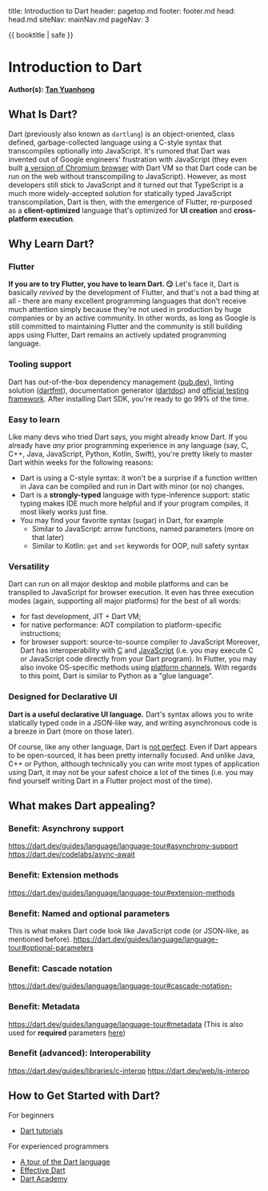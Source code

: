 <frontmatter>
  title: Introduction to Dart
  header: pagetop.md
  footer: footer.md
  head: head.md
  siteNav: mainNav.md
  pageNav: 3
</frontmatter>

<div class="website-content">

{{ booktitle | safe }}

# Introduction to Dart
**Author(s): [Tan Yuanhong](https://github.com/le0tan)**<br>

## What Is Dart?
Dart (previously also known as `dartlang`) is an object-oriented, <tooltip content="a style of Object-oriented programming (OOP) in which inheritance occurs via defining classes of objects, instead of inheritance occurring via the objects alone (compare prototype-based programming)">class defined</tooltip>, garbage-collected language using a C-style syntax that <tooltip content="also known as source-to-source compilation">transcompiles</tooltip> optionally into JavaScript. It's rumored that Dart was invented out of Google engineers' frustration with JavaScript (they even built [a version of Chromium browser](http://dartdoc.takyam.com/tools/dartium/) with Dart VM so that Dart code can be run on the web without transcompiling to JavaScript). However, as most developers still stick to JavaScript and it turned out that TypeScript is a much more widely-accepted solution for statically typed JavaScript transcompilation, Dart is then, with the emergence of <tooltip content="a cross-platform mobile UI framework developed by Google">Flutter</tooltip>, re-purposed as a **client-optimized** language that's optimized for **UI creation** and **cross-platform execution**.

## Why Learn Dart?
### Flutter
**If you are to try Flutter, you have to learn Dart. :smirk:** Let's face it, Dart is basically *revived* by the development of Flutter, and that's not a bad thing at all - there are many excellent programming languages that don't receive much attention simply because they're not used in production by huge companies or by an active community. In other words, as long as Google is still committed to maintaining Flutter and the community is still building apps using Flutter, Dart remains an actively updated programming language.
### Tooling support
Dart has out-of-the-box dependency management ([pub.dev](https://pub.dev/)), linting solution ([dartfmt](https://dart.dev/tools/dartfmt)), documentation generator ([dartdoc](https://dart.dev/tools/dartdoc)) and [official testing framework](https://pub.dev/packages/test). After installing Dart SDK, you're ready to go 99% of the time.
### Easy to learn
Like many devs who tried Dart says, you might already know Dart. If you already have *any* prior programming experience in any language (say, C, C++, Java, JavaScript, Python, Kotlin, Swift), you're pretty likely to master Dart within weeks for the following reasons:
* Dart is using a C-style syntax: it won't be a surprise if a function written in Java can be compiled and run in Dart with minor (or no) changes.
* Dart is a **strongly-typed** language with type-inference support: static typing makes IDE much more helpful and if your program compiles, it most likely works just fine.
* You may find your favorite syntax (sugar) in Dart, for example
  * Similar to JavaScript: arrow functions, named parameters (more on that later)
  * Similar to Kotlin: `get` and `set` keywords for OOP, null safety syntax
### Versatility
Dart can run on all major desktop and mobile platforms and can be transpiled to JavaScript for browser execution. It even has three execution modes (again, supporting all major platforms) for the best of all words:
* for fast development, <tooltip content="Just-in-time">JIT</tooltip> + Dart VM; 
* for native performance: <tooltip content="Ahead-of-time">AOT</tooltip> compilation to platform-specific instructions; 
* for browser support: source-to-source compiler to JavaScript
Moreover, Dart has interoperability with [C](https://dart.dev/guides/libraries/c-interop) and [JavaScript](https://dart.dev/web/js-interop) (i.e. you may execute C or JavaScript code directly from your Dart program). In Flutter, you may also invoke OS-specific methods using [platform channels](https://flutter.dev/docs/development/platform-integration/platform-channels). With regards to this point, Dart is similar to Python as a "glue language".
### Designed for Declarative UI
**Dart is a useful declarative UI language.** Dart's syntax allows you to write statically typed code in a JSON-like way, and writing asynchronous code is a breeze in Dart (more on those later).

Of course, like any other language, Dart is [not perfect](https://news.ycombinator.com/item?id=16475074). Even if Dart appears to be open-sourced, it has been pretty internally focused. And unlike Java, C++ or Python, although technically you can write most types of application using Dart, it may not be your safest choice a lot of the times (i.e. you may find yourself writing Dart in a Flutter project most of the time).

## What makes Dart appealing?

### Benefit: Asynchrony support
https://dart.dev/guides/language/language-tour#asynchrony-support
https://dart.dev/codelabs/async-await

### Benefit: Extension methods
https://dart.dev/guides/language/language-tour#extension-methods

### Benefit: Named and optional parameters
This is what makes Dart code look like JavaScript code (or JSON-like, as mentioned before).
https://dart.dev/guides/language/language-tour#optional-parameters

### Benefit: Cascade notation
https://dart.dev/guides/language/language-tour#cascade-notation-

### Benefit: Metadata
https://dart.dev/guides/language/language-tour#metadata
(This is also used for **required** parameters [here](https://pub.dev/documentation/meta/latest/meta/Required-class.html))

### Benefit (advanced): Interoperability
https://dart.dev/guides/libraries/c-interop
https://dart.dev/web/js-interop

## How to Get Started with Dart?
For beginners
- [Dart tutorials](https://dart.dev/tutorials)

For experienced programmers
- [A tour of the Dart language](https://dart.dev/guides/language/language-tour)
- [Effective Dart](https://dart.dev/guides/language/effective-dart)
- [Dart Academy](https://dart.academy/)

</div>